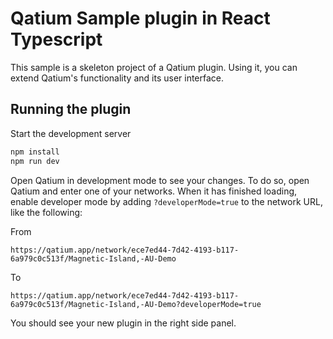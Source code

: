 # Qatium Sample plugin in React Typescript

This sample is a skeleton project of a Qatium plugin. Using it, you can extend Qatium's functionality and its user interface.

## Running the plugin

Start the development server
```bash
npm install
npm run dev
```

Open Qatium in development mode to see your changes. To do so, open Qatium and enter one of your networks. When it has finished loading, enable developer mode by adding `?developerMode=true` to the network URL, like the following:

From
```
https://qatium.app/network/ece7ed44-7d42-4193-b117-6a979c0c513f/Magnetic-Island,-AU-Demo
```

To
```
https://qatium.app/network/ece7ed44-7d42-4193-b117-6a979c0c513f/Magnetic-Island,-AU-Demo?developerMode=true
```

You should see your new plugin in the right side panel.
